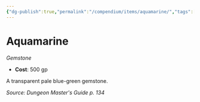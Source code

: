 ```yaml
---
{"dg-publish":true,"permalink":"/compendium/items/aquamarine/","tags":["compendium/src/5e/dmg","item/wealth/gemstone"]}
---
```


# Aquamarine
*Gemstone*  

- **Cost**: 500 gp

A transparent pale blue-green gemstone.

*Source: Dungeon Master's Guide p. 134*